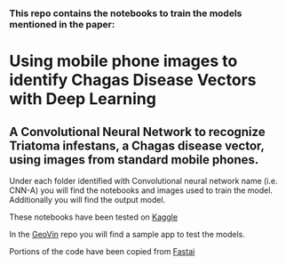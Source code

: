 ### This repo contains the notebooks to train the models mentioned in the paper:
# Using mobile phone images to identify Chagas Disease Vectors with Deep Learning
## A Convolutional Neural Network to recognize Triatoma infestans, a Chagas disease vector, using images from standard mobile phones.

Under each folder identified with Convolutional neural network name (i.e. CNN-A) you will find the notebooks and images used to train the model.
Additionally you will find the output model.

These notebooks have been tested on [Kaggle](https://www.kaggle.com/)

In the [GeoVin](https://github.com/lpattori/GeoVin) repo you will find a sample app to test the models. 

Portions of the code have been copied from [Fastai](https://Fast.ai)